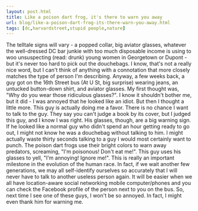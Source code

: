```yaml
---
layout: post.html
title: Like a poison dart frog, it's there to warn you away
url: blog/like-a-poison-dart-frog-its-there-warn-you-away.html
tags: [dc,harvardstreet,stupid people,nature]
---
```

The telltale signs will vary - a popped collar, big aviator glasses, whatever the well-dressed DC bar junkie with too much disposable income is using to woo unsuspecting (read: drunk) young women in Georgetown or Dupont - but it's never too hard to pick out the douchebags. I know, that's not a really nice word, but I can't think of anything with a connotation that more closely matches the type of person I'm describing. Anyway, a few weeks back, a guy got on the 16th Street bus (At U St, big surprise) wearing jeans, an untucked button-down shirt, and aviator glasses. My first thought was, "Why do you wear those ridiculous glasses?". I know it shouldn't bother me, but it did - I was annoyed that he looked like an idiot. But then I thought a little more. This guy is actually doing me a favor. There is no chance I want to talk to the guy. They say you can't judge a book by its cover, but I judged this guy, and I know I was right. His glasses, though, are a big warning sign. If he looked like a normal guy who didn't spend an hour getting ready to go out, I might not know he was a douchebag without talking to him. I might actually waste thirty seconds talking to a guy I would most certainly want to punch. The poison dart frogs use their bright colors to warn away predators, screaming, "I'm poisonous! Don't eat me!". This guy uses his glasses to yell, "I'm annoying! Ignore me!". This is really an important milestone in the evolution of the human race. In fact, if we wait another few generations, we may all self-identify ourselves so accurately that I will never have to talk to another useless person again. It will be easier when we all have location-aware social networking mobile computer/phones and you can check the Facebook profile of the person next to you on the bus. So, next time I see one of these guys, I won't be so annoyed. In fact, I might even thank him for warning me. 
